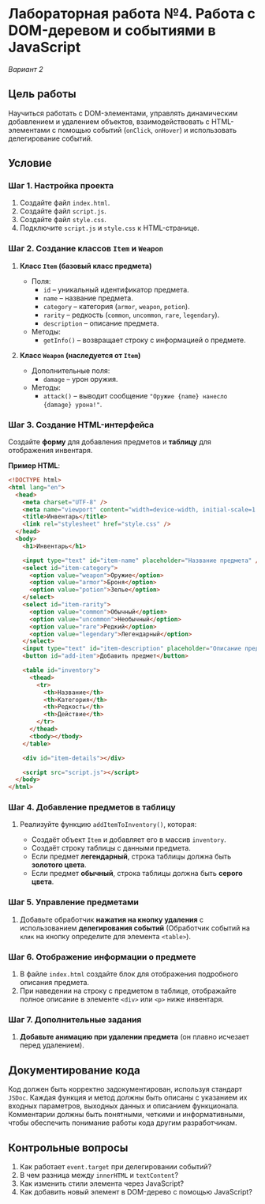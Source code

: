 # Лабораторная работа №4. Работа с DOM-деревом и событиями в JavaScript

_Вариант 2_

## Цель работы

Научиться работать с DOM-элементами, управлять динамическим добавлением и удалением объектов, взаимодействовать с HTML-элементами с помощью событий (`onClick`, `onHover`) и использовать делегирование событий.

## Условие

### Шаг 1. Настройка проекта

1. Создайте файл `index.html`.
2. Создайте файл `script.js`.
3. Создайте файл `style.css`.
4. Подключите `script.js` и `style.css` к HTML-странице.

### Шаг 2. Создание классов `Item` и `Weapon`

1. **Класс `Item` (базовый класс предмета)**

   - Поля:
     - `id` – уникальный идентификатор предмета.
     - `name` – название предмета.
     - `category` – категория (`armor`, `weapon`, `potion`).
     - `rarity` – редкость (`common`, `uncommon`, `rare`, `legendary`).
     - `description` – описание предмета.
   - Методы:
     - `getInfo()` – возвращает строку с информацией о предмете.

2. **Класс `Weapon` (наследуется от `Item`)**
   - Дополнительные поля:
     - `damage` – урон оружия.
   - Методы:
     - `attack()` – выводит сообщение `"Оружие {name} нанесло {damage} урона!"`.

### Шаг 3. Создание HTML-интерфейса

Создайте **форму** для добавления предметов и **таблицу** для отображения инвентаря.

**Пример HTML**:

```html
<!DOCTYPE html>
<html lang="en">
  <head>
    <meta charset="UTF-8" />
    <meta name="viewport" content="width=device-width, initial-scale=1.0" />
    <title>Инвентарь</title>
    <link rel="stylesheet" href="style.css" />
  </head>
  <body>
    <h1>Инвентарь</h1>

    <input type="text" id="item-name" placeholder="Название предмета" />
    <select id="item-category">
      <option value="weapon">Оружие</option>
      <option value="armor">Броня</option>
      <option value="potion">Зелье</option>
    </select>
    <select id="item-rarity">
      <option value="common">Обычный</option>
      <option value="uncommon">Необычный</option>
      <option value="rare">Редкий</option>
      <option value="legendary">Легендарный</option>
    </select>
    <input type="text" id="item-description" placeholder="Описание предмета" />
    <button id="add-item">Добавить предмет</button>

    <table id="inventory">
      <thead>
        <tr>
          <th>Название</th>
          <th>Категория</th>
          <th>Редкость</th>
          <th>Действие</th>
        </tr>
      </thead>
      <tbody></tbody>
    </table>

    <div id="item-details"></div>

    <script src="script.js"></script>
  </body>
</html>
```

### Шаг 4. Добавление предметов в таблицу

1. Реализуйте функцию `addItemToInventory()`, которая:

   - Создаёт объект `Item` и добавляет его в массив `inventory`.
   - Создаёт строку таблицы с данными предмета.
   - Если предмет **легендарный**, строка таблицы должна быть **золотого цвета**.
   - Если предмет **обычный**, строка таблицы должна быть **серого цвета**.

### Шаг 5. Управление предметами

1. Добавьте обработчик **нажатия на кнопку удаления** с использованием **делегирования событий** (Обработчик событий на `клик` на кнопку определите для элемента `<table>`).

### Шаг 6. Отображение информации о предмете

1. В файле `index.html` создайте блок для отображения подробного описания предмета.
2. При наведении на строку с предметом в таблице, отображайте полное описание в элементе `<div>` или `<p>` ниже инвентаря.

### Шаг 7. Дополнительные задания

1. **Добавьте анимацию при удалении предмета** (он плавно исчезает перед удалением).
   
## Документирование кода

Код должен быть корректно задокументирован, используя стандарт `JSDoc`. Каждая функция и метод должны быть описаны с указанием их входных параметров, выходных данных и описанием функционала. Комментарии должны быть понятными, четкими и информативными, чтобы обеспечить понимание работы кода другим разработчикам.

## Контрольные вопросы

1. Как работает `event.target` при делегировании событий?
2. В чем разница между `innerHTML` и `textContent`?
3. Как изменить стили элемента через JavaScript?
4. Как добавить новый элемент в DOM-дерево с помощью JavaScript?
